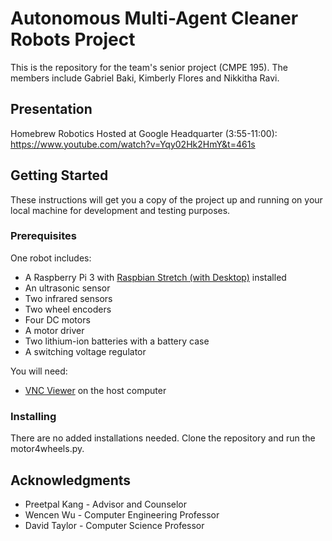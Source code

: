 # Autonomous Multi-Agent Cleaner Robots Project

This is the repository for the team's senior project (CMPE 195). The members include Gabriel Baki, Kimberly Flores and Nikkitha Ravi.

## Presentation
Homebrew Robotics Hosted at Google Headquarter (3:55-11:00): https://www.youtube.com/watch?v=Yqy02Hk2HmY&t=461s

## Getting Started

These instructions will get you a copy of the project up and running on your local machine for development and testing purposes.

### Prerequisites

One robot includes:
* A Raspberry Pi 3 with [Raspbian Stretch (with Desktop)](https://www.raspberrypi.org/downloads/raspbian/) installed
* An ultrasonic sensor
* Two infrared sensors
* Two wheel encoders
* Four DC motors
* A motor driver
* Two lithium-ion batteries with a battery case
* A switching voltage regulator

You will need:
* [VNC Viewer](https://www.realvnc.com/en/connect/download/viewer/) on the host computer


### Installing

There are no added installations needed. Clone the repository and run the motor4wheels.py.


## Acknowledgments

* Preetpal Kang - Advisor and Counselor
* Wencen Wu - Computer Engineering Professor
* David Taylor - Computer Science Professor

